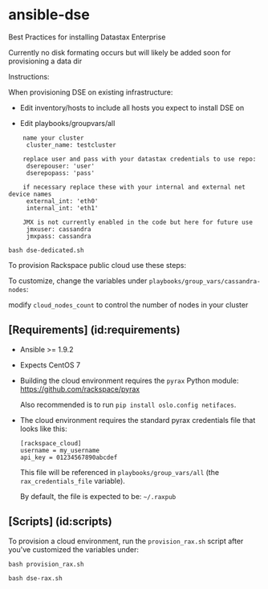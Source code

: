 # ansible-dse

Best Practices for installing Datastax Enterprise

Currently no disk formating occurs but will likely be added soon for provisioning a data dir

Instructions: 

  When provisioning DSE on existing infrastructure:
  - Edit inventory/hosts to include all hosts you expect to install DSE on

  - Edit playbooks/groupvars/all 
    
```
    name your cluster
     cluster_name: testcluster

    replace user and pass with your datastax credentials to use repo:
     dserepouser: 'user'
     dserepopass: 'pass'

    if necessary replace these with your internal and external net device names
     external_int: 'eth0'
     internal_int: 'eth1'

    JMX is not currently enabled in the code but here for future use
     jmxuser: cassandra
     jmxpass: cassandra
```
```
bash dse-dedicated.sh
```

To provision Rackspace public cloud use these steps:

To customize, change the variables under `playbooks/group_vars/cassandra-nodes`:

modify `cloud_nodes_count` to control the number of nodes in your cluster

## [Requirements] (id:requirements)

- Ansible >= 1.9.2

- Expects CentOS 7

- Building the cloud environment requires the `pyrax` Python module: https://github.com/rackspace/pyrax

  Also recommended is to run `pip install oslo.config netifaces`.

- The cloud environment requires the standard pyrax credentials file that looks like this:
  ````
  [rackspace_cloud]
  username = my_username
  api_key = 01234567890abcdef
  ````
  
  This file will be referenced in `playbooks/group_vars/all` (the `rax_credentials_file` variable).

  By default, the file is expected to be: `~/.raxpub`

## [Scripts] (id:scripts)

To provision a cloud environment, run the `provision_rax.sh` script after you've customized the variables under:

````
bash provision_rax.sh
````
```
bash dse-rax.sh
```


